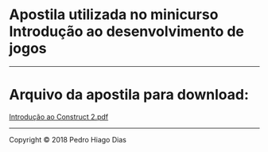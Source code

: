 # Apostila utilizada no minicurso Introdução ao desenvolvimento de jogos
____________
# Arquivo da apostila para download:
<a href=https://github.com/PedroHiago/apostila-construct2/blob/master/Introdu%C3%A7%C3%A3o%20ao%20Construct%202.pdf>Introdução ao Construct 2.pdf</a>
____________
Copyright © 2018 Pedro Hiago Dias


